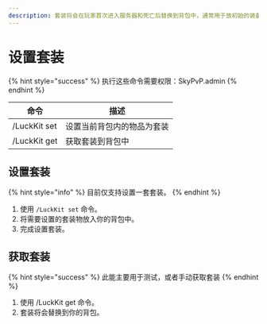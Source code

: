 ```yaml
---
description: 套装将会在玩家首次进入服务器和死亡后替换到背包中，通常用于放初始的装备。 设置的套装物品位置会和给予的时候相同。
---
```


# 设置套装

{% hint style="success" %}
执行这些命令需要权限：SkyPvP.admin
{% endhint %}

| 命令           | 描述            |
| ------------ | ------------- |
| /LuckKit set | 设置当前背包内的物品为套装 |
| /LuckKit get | 获取套装到背包中      |

## 设置套装

{% hint style="info" %}
目前仅支持设置一套套装。
{% endhint %}

1. 使用 `/LuckKit set` 命令。
2. 将需要设置的套装物放入你的背包中。
3. 完成设置套装。

## 获取套装

{% hint style="success" %}
此能主要用于测试，或者手动获取套装
{% endhint %}

1. 使用 /LuckKit get 命令。
2. 套装将会替换到你的背包。
